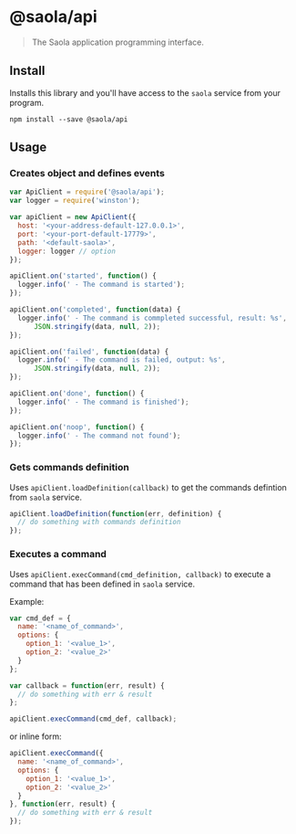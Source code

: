# @saola/api

> The Saola application programming interface.

## Install

Installs this library and you'll have access to the `saola` service from your program.

```shell
npm install --save @saola/api
```

## Usage

### Creates object and defines events

```javascript
var ApiClient = require('@saola/api');
var logger = require('winston');

var apiClient = new ApiClient({
  host: '<your-address-default-127.0.0.1>',
  port: '<your-port-default-17779>',
  path: '<default-saola>',
  logger: logger // option
});

apiClient.on('started', function() {
  logger.info(' - The command is started');
});

apiClient.on('completed', function(data) {
  logger.info(' - The command is commpleted successful, result: %s',
      JSON.stringify(data, null, 2));
});

apiClient.on('failed', function(data) {
  logger.info(' - The command is failed, output: %s',
      JSON.stringify(data, null, 2));
});

apiClient.on('done', function() {
  logger.info(' - The command is finished');
});

apiClient.on('noop', function() {
  logger.info(' - The command not found');
});
```

### Gets commands definition

Uses `apiClient.loadDefinition(callback)` to get the commands defintion from `saola` service.

```javascript
apiClient.loadDefinition(function(err, definition) {
  // do something with commands definition
});
```

### Executes a command

Uses `apiClient.execCommand(cmd_definition, callback)` to execute a command that has been defined in `saola` service.

Example:

```javascript
var cmd_def = {
  name: '<name_of_command>',
  options: {
    option_1: '<value_1>',
    option_2: '<value_2>'
  }
};

var callback = function(err, result) {
  // do something with err & result
};

apiClient.execCommand(cmd_def, callback);
```

or inline form:

```javascript
apiClient.execCommand({
  name: '<name_of_command>',
  options: {
    option_1: '<value_1>',
    option_2: '<value_2>'
  }
}, function(err, result) {
  // do something with err & result
});
```
